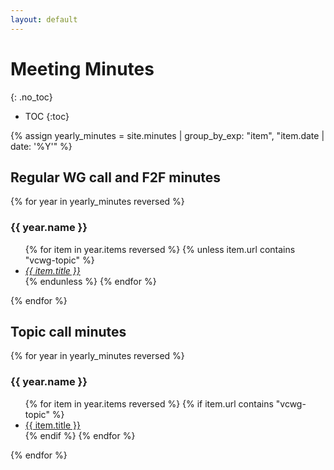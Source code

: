 ```yaml
---
layout: default
---
```


# Meeting Minutes
{: .no_toc}

* TOC
{:toc}


{% assign yearly_minutes = site.minutes | group_by_exp: "item", "item.date | date: '%Y'" %}

## Regular WG call and F2F minutes

{% for year in yearly_minutes reversed %}

### {{ year.name }}

<ul>
{% for item in year.items reversed %}
  {% unless item.url contains "vcwg-topic" %}
      <li><a href="{{ site.baseurl }}{{ item.url }}"><em>{{ item.title }}</em></a></li>
  {% endunless %}
{% endfor %}
</ul>

{% endfor %}

## Topic call minutes

{% for year in yearly_minutes reversed %}

### {{ year.name }}

<ul>
{% for item in year.items reversed %}
  {% if item.url contains "vcwg-topic" %}
      <li><a href="{{ site.baseurl }}{{ item.url }}">{{ item.title }}</a></li>
  {% endif %}
{% endfor %}
</ul>

{% endfor %}

